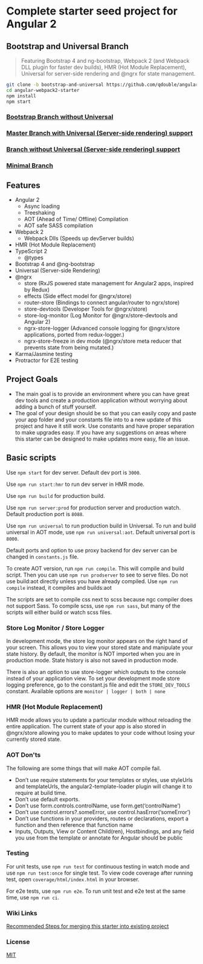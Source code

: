 # Complete starter seed project for Angular 2

## Bootstrap and Universal Branch

> Featuring Bootstrap 4 and ng-bootstrap, Webpack 2 (and Webpack DLL plugin for faster dev builds), HMR (Hot Module Replacement), Universal for server-side rendering and @ngrx for state management.

```bash
git clone -b bootstrap-and-universal https://github.com/qdouble/angular-webpack2-starter.git
cd angular-webpack2-starter
npm install
npm start
```

### [Bootstrap Branch without Universal](https://github.com/qdouble/angular-webpack2-starter/tree/bootstrap)

### [Master Branch with Universal (Server-side rendering) support](https://github.com/qdouble/angular-webpack2-starter)

### [Branch without Universal (Server-side rendering) support](https://github.com/qdouble/angular-webpack2-starter/tree/no-universal-support)

### [Minimal Branch](https://github.com/qdouble/angular-webpack2-starter/tree/minimal)

## Features

* Angular 2
  * Async loading
  * Treeshaking
  * AOT (Ahead of Time/ Offline) Compilation
  * AOT safe SASS compilation
* Webpack 2
  * Webpack Dlls (Speeds up devServer builds)
* HMR (Hot Module Replacement)
* TypeScript 2
  * @types
* Bootstrap 4 and @ng-bootstrap
* Universal (Server-side Rendering)
* @ngrx
  * store (RxJS powered state management for Angular2 apps, inspired by Redux)
  * effects (Side effect model for @ngrx/store)
  * router-store (Bindings to connect angular/router to ngrx/store)
  * store-devtools (Developer Tools for @ngrx/store)
  * store-log-monitor (Log Monitor for @ngrx/store-devtools and Angular 2)
  * ngrx-store-logger (Advanced console logging for @ngrx/store applications, ported from redux-logger.)
  * ngrx-store-freeze in dev mode (@ngrx/store meta reducer that prevents state from being mutated.)
* Karma/Jasmine testing
* Protractor for E2E testing

## Project Goals

* The main goal is to provide an environment where you can have great dev tools and create a production application without worrying about adding a bunch of stuff yourself.
* The goal of your design should be so that you can easily copy and paste your app folder and your constants file into to a new update of this project and have it still work. Use constants and have proper separation to make upgrades easy. If you have any suggestions on areas where this starter can be designed to make updates more easy, file an issue.

## Basic scripts

Use `npm start` for dev server. Default dev port is `3000`.

Use `npm run start:hmr` to run dev server in HMR mode.

Use `npm run build` for production build.

Use `npm run server:prod` for production server and production watch. Default production port is `8088`.

Use `npm run universal` to run production build in Universal. To run and build universal in AOT mode, use
`npm run universal:aot`. Default universal port is `8000`.

Default ports and option to use proxy backend for dev server can be changed in `constants.js` file.

To create AOT version, run `npm run compile`. This will compile and build script.
Then you can use `npm run prodserver` to see to serve files.
Do not use build:aot directly unless you have already compiled.
Use `npm run compile` instead, it compiles and builds:aot

The scripts are set to compile css next to scss because ngc compiler does not support Sass.
To compile scss, use `npm run sass`, but many of the scripts will either build or watch scss files.

### Store Log Monitor / Store Logger

In development mode, the store log monitor appears on the right hand of your screen. This allows
you to view your stored state and manipulate your state history. By default, the monitor is NOT imported
when you are in production mode. State history is also not saved in production mode.

There is also an option to use store-logger which outputs to the console instead of your application view.
To set your development mode store logging preference, go to the constant.js file and edit the `STORE_DEV_TOOLS` constant.
Available options are `monitor | logger | both | none`

### HMR (Hot Module Replacement)

HMR mode allows you to update a particular module without reloading the entire application.
The current state of your app is also stored in @ngrx/store allowing you to make updates to your
code without losing your currently stored state.

### AOT  Don'ts

The following are some things that will make AOT compile fail.

- Don’t use require statements for your templates or styles, use styleUrls and templateUrls, the angular2-template-loader plugin will change it to require at build time.
- Don’t use default exports.
- Don’t use form.controls.controlName, use form.get(‘controlName’)
- Don’t use control.errors?.someError, use control.hasError(‘someError’)
- Don’t use functions in your providers, routes or declarations, export a function and then reference that function name
- Inputs, Outputs, View or Content Child(ren), Hostbindings, and any field you use from the template or annotate for Angular should be public

### Testing

For unit tests, use `npm run test` for continuous testing in watch mode and use
`npm run test:once` for single test. To view code coverage after running test, open `coverage/html/index.html` in your browser.

For e2e tests, use `npm run e2e`. To run unit test and e2e test at the same time, use `npm run ci`.

### Wiki Links

[Recommended Steps for merging this starter into existing project](https://github.com/qdouble/angular-webpack2-starter/wiki/Recommended-Steps-for-Merging-Starter-into-Existing-Project)

### License

[MIT](https://github.com/qdouble/angular-webpack2-starter/blob/bootstrap-and-universal/LICENSE)
